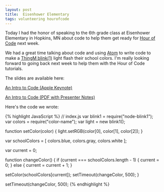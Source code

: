 ```yaml
---
layout: post
title:  Eisenhower Elementary
tags: volunteering hourofcode
---
```


Today I had the honor of speaking to the 6th grade class at Eisenhower Elementary in Hopkins, MN about code to help them get ready for [Hour of Code](https://hourofcode.com/) next week.

We had a great time talking about code and using [Atom](https://atom.io/) to write code to make a [ThingM blink(1)](https://blink1.thingm.com/) light flash their school colors. I'm really looking forward to going back next week to help them with the Hour of Code tutorials.

The slides are available here:

[An Intro to Code (Apple Keynote)](/files/an-intro-to-code-slides.key)

[An Intro to Code (PDF with Presenter Notes)](/files/an-intro-to-code-slides.pdf)

Here's the code we wrote:

{% highlight JavaScript %}
// index.js
var blink1 = require("node-blink1");
var colors = require("color-name");
var light = new blink1();

function setColor(color) {
  light.setRGB(color[0], color[1], color[2]);
}

var schoolColors = [
  colors.blue,
  colors.gray,
  colors.white
];

var current = 0;

function changeColor() {
  if (current === schoolColors.length - 1) {
    current = 0;
  } else {
    current = current + 1;
  }
  
  setColor(schoolColors[current]);
  setTimeout(changeColor, 500);
}

setTimeout(changeColor, 500);
{% endhighlight %}
